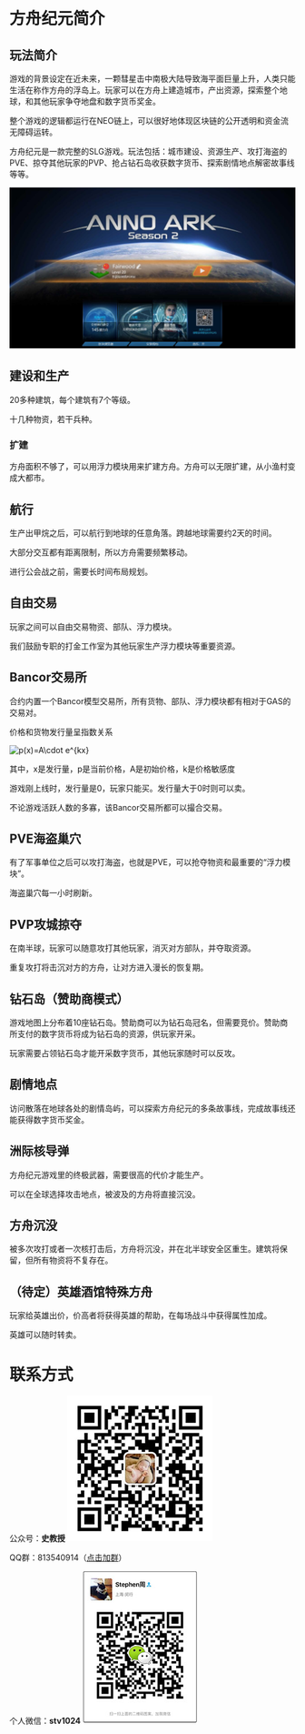 # 方舟纪元简介


## 玩法简介

游戏的背景设定在近未来，一颗彗星击中南极大陆导致海平面巨量上升，人类只能生活在称作方舟的浮岛上。玩家可以在方舟上建造城市，产出资源，探索整个地球，和其他玩家争夺地盘和数字货币奖金。

整个游戏的逻辑都运行在NEO链上，可以很好地体现区块链的公开透明和资金流无障碍运转。

方舟纪元是一款完整的SLG游戏。玩法包括：城市建设、资源生产、攻打海盗的PVE、掠夺其他玩家的PVP、抢占钻石岛收获数字货币、探索剧情地点解密故事线等等。

![主界面](https://github.com/fairwood/AnnoArk_Neo/blob/master/Marketing/home_preview.jpg)
## 建设和生产

20多种建筑，每个建筑有7个等级。

十几种物资，若干兵种。


### 扩建
方舟面积不够了，可以用浮力模块用来扩建方舟。方舟可以无限扩建，从小渔村变成大都市。


## 航行
生产出甲烷之后，可以航行到地球的任意角落。跨越地球需要约2天的时间。

大部分交互都有距离限制，所以方舟需要频繁移动。

进行公会战之前，需要长时间布局规划。


## 自由交易

玩家之间可以自由交易物资、部队、浮力模块。

我们鼓励专职的打金工作室为其他玩家生产浮力模块等重要资源。

## Bancor交易所

合约内置一个Bancor模型交易所，所有货物、部队、浮力模块都有相对于GAS的交易对。

价格和货物发行量呈指数关系

<img src="https://latex.codecogs.com/gif.latex?\inline&space;p(x)=A\cdot&space;e^{kx}" title="p(x)=A\cdot e^{kx}" />

其中，x是发行量，p是当前价格，A是初始价格，k是价格敏感度




游戏刚上线时，发行量是0，玩家只能买。发行量大于0时则可以卖。

不论游戏活跃人数的多寡，该Bancor交易所都可以撮合交易。

## PVE海盗巢穴

有了军事单位之后可以攻打海盗，也就是PVE，可以抢夺物资和最重要的“浮力模块”。

海盗巢穴每一小时刷新。


## PVP攻城掠夺

在南半球，玩家可以随意攻打其他玩家，消灭对方部队，并夺取资源。

重复攻打将击沉对方的方舟，让对方进入漫长的恢复期。

## 钻石岛（赞助商模式）

游戏地图上分布着10座钻石岛。赞助商可以为钻石岛冠名，但需要竞价。赞助商所支付的数字货币将成为钻石岛的资源，供玩家开采。

玩家需要占领钻石岛才能开采数字货币，其他玩家随时可以反攻。


## 剧情地点

访问散落在地球各处的剧情岛屿，可以探索方舟纪元的多条故事线，完成故事线还能获得数字货币奖金。

## 洲际核导弹

方舟纪元游戏里的终极武器，需要很高的代价才能生产。

可以在全球选择攻击地点，被波及的方舟将直接沉没。

## 方舟沉没

被多次攻打或者一次核打击后，方舟将沉没，并在北半球安全区重生。建筑将保留，但所有物资将不复存在。

## （待定）英雄酒馆特殊方舟

玩家给英雄出价，价高者将获得英雄的帮助，在每场战斗中获得属性加成。

英雄可以随时转卖。

# 联系方式

公众号：**史教授** ![史教授](https://github.com/fairwood/AnnoArk_Neo/blob/master/Marketing/mp_qrcode.jpg)

QQ群：813540914（[点击加群](//shang.qq.com/wpa/qunwpa?idkey=08ac4d0f3638707ff6c6d8cbc358e7ea837f1fcb427f4242e062e6f90d0d88e8)）

个人微信：**stv1024** ![stv1024](https://github.com/fairwood/AnnoArk_Neo/blob/master/Marketing/me_qrcode.jpg)